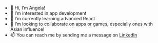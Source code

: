 - 👋 Hi, I’m Angela!
- 👀 I’m interested in app development
- 🌱 I’m currently learning advanced React
- 💞️ I’m looking to collaborate on apps or games, especially ones with Asian influence!
- 📫 You can reach me by sending me a message on [LinkedIn](https://linkedin/in/angela-sun-flores)

<!---
valanex/valanex is a ✨ special ✨ repository because its `README.md` (this file) appears on your GitHub profile.
You can click the Preview link to take a look at your changes.
--->
